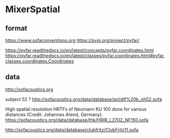 # MixerSpatial


## format

https://www.sofaconventions.org
https://pypi.org/project/pyfar/

https://pyfar.readthedocs.io/en/latest/concepts/pyfar.coordinates.html
https://pyfar.readthedocs.io/en/latest/classes/pyfar.coordinates.html#pyfar.classes.coordinates.Coordinates


## data

http://sofacoustics.org

subject 52 ? 
http://sofacoustics.org/data/database/ari/dtf%20b_nh52.sofa


High spatial resolution HRTFs of Neumann KU 100 done for various distances (Credit: Johannes Arend, Germany).
https://sofacoustics.org/data/database/thk/HRIR_L2702_NF150.sofa


http://sofacoustics.org/data/database/clubfritz/ClubFritz11.sofa

